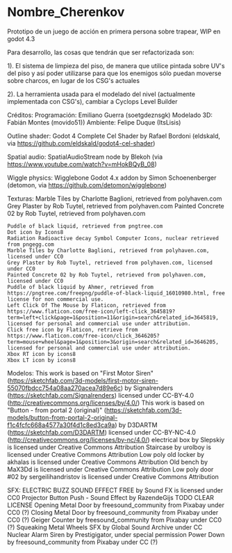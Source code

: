# Nombre_Cherenkov

Prototipo de un juego de acción en primera persona sobre trapear, WIP en godot 4.3

Para desarrollo, las cosas que tendrán que ser refactorizada son:

1). El sistema de limpieza del piso, de manera que utilice pintada sobre UV's del piso y así poder utilizarse para que los enemigos sólo puedan moverse sobre charcos, en lugar de los CSG's actuales

2). La herramienta usada para el modelado del nivel (actualmente implementada con CSG's), cambiar a Cyclops Level Builder


Créditos:
Programación:  Emiliano Guerra (soetgdeznsgk)
Modelado 3D: Fabián Montes (movido51))
Ambiente: Felipe Duque (ItsLisis)

Outline shader:
    Godot 4 Complete Cel Shader by Rafael Bordoni (eldskald, via https://github.com/eldskald/godot4-cel-shader)

Spatial audio:
    SpatialAudioStream node by Blekoh (via https://www.youtube.com/watch?v=mHokBQyB_08)

Wiggle physics:
    Wigglebone Godot 4.x addon by Simon Schoenenberger (detomon, via https://github.com/detomon/wigglebone)


Texturas: 
    Marble Tiles by Charlotte Baglioni, retrieved from polyhaven.com
    Grey Plaster by Rob Tuytel, retrieved from polyhaven.com
    Painted Concrete 02 by Rob Tuytel, retrieved from polyhaven.com

    Puddle of black liquid, retrieved from pngtree.com
    Dot icon by Icons8
    Radiation Radioactive decay Symbol Computer Icons, nuclear retrieved from pngegg.com
    Marble Tiles by Charlotte Baglioni, retrieved from polyhaven.com, licensed under CC0
    Grey Plaster by Rob Tuytel, retrieved from polyhaven.com, licensed under CC0
    Painted Concrete 02 by Rob Tuytel, retrieved from polyhaven.com, licensed under CC0
    Puddle of black liquid by Ahmer, retrieved from https://pngtree.com/freepng/puddle-of-black-liquid_16010980.html, free license for non commercial use.
    Left Click Of The Mouse by Flaticon, retrieved from https://www.flaticon.com/free-icon/left-click_3645819?term=left+click&page=1&position=11&origin=search&related_id=3645819, licensed for personal and commercial use under attribution.
    Click free icon by Flaticon, retrieve from https://www.flaticon.com/free-icon/click_3646205?term=mouse+wheel&page=1&position=3&origin=search&related_id=3646205, licensed for personal and commercial use under attribution.
    Xbox RT icon by icons8
    Xbox LT icon by icons8

Modelos:
    This work is based on "First Motor Siren" (https://sketchfab.com/3d-models/first-motor-siren-55070fbdcc754a08aa270acea7d89e6c) by Signalrenders (https://sketchfab.com/Signalrenders) licensed under CC-BY-4.0 (http://creativecommons.org/licenses/by/4.0/)
    This work is based on "Button - from portal 2 (original)" (https://sketchfab.com/3d-models/button-from-portal-2-original-f1c4fcfc668a4577a30f4d1c8ed3ca9a) by D3DARTM (https://sketchfab.com/D3DARTM) licensed under CC-BY-NC-4.0 (http://creativecommons.org/licenses/by-nc/4.0/)
    electrical box by Slepskiy is licensed under Creative Commons Attribution
    Staircase by urolboy is licensed under Creative Commons Attribution
    Low poly old locker by akhalas is licensed under Creative Commons Attribution
    Old bench by MaX3Dd is licensed under Creative Commons Attribution
    Low poly door #02 by sergeilihandristov is licensed under Creative Commons Attribution

SFX:
    ELECTRIC BUZZ SOUND EFFECT FREE by Sound FX is licensed under CC0
    Projector Button Push - Sound Effect by RazendeGijs TODO CLEAR LICENSE
    Opening Metal Door by freesound_community from Pixabay under CC0 (?)
    Closing Metal Door by freesound_community from Pixabay under CC0 (?)
    Geiger Counter by freesound_community from Pixabay under CC0 (?)
    Squeaking Metal Wheels SFX by Global Sound Archive under CC
    Nuclear Alarm Siren by Prestigigator, under special permission
    Power Down by freesound_community from Pixabay under CC (?)
